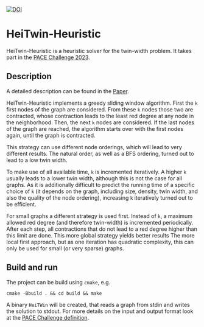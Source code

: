 [![DOI](https://zenodo.org/badge/DOI/10.5281/zenodo.7986572.svg)](https://doi.org/10.5281/zenodo.7986572)

# HeiTwin-Heuristic
HeiTwin-Heuristic is a heuristic solver for the twin-width problem. It takes part in the [PACE Challenge 2023](https://pacechallenge.org/2023/).

## Description
A detailed description can be found in the [Paper](paper.pdf).

HeiTwin-Heuristic implements a greedy sliding window algorithm. First the `k` first nodes of the graph are considered. From these `k` nodes those two are contracted, whose contraction leads to the least red degree at any node in the neighborhood. Then, the next `k` nodes are considered. If the last nodes of the graph are reached, the algorithm starts over with the first nodes again, until the graph is contracted.

This strategy can use different node orderings, which will lead to very different results. The natural order, as well as a BFS ordering, turned out to lead to a low twin width.

To make use of all available time, `k` is incremented iteratively. A higher `k` usually leads to a lower twin width, although this is not the case for all graphs. As it is additionally difficult to predict the running time of a specific choice of `k` (it depends on the graph, including size, density, twin width, and also the quality of the node ordering), increasing `k` iteratively turned out to be efficient.

For small graphs a different strategy is used first. Instead of `k`, a maximum allowed red degree (and therefore twin-width) is incremented periodically. After each step, all contractions that do not lead to a red degree higher than this limit are done. This more global strategy yields better results The more local first approach, but as one iteration has quadratic complexity, this can only be used for small (or very sparse) graphs.

## Build and run
The project can be build using `cmake`, e.g.

```cmake -Bbuild . && cd build && make```

A binary `HeiTWin` will be created, that reads a graph from stdin and writes the solution to stdout. For more details on the input and output format look at the [PACE Challenge definition](https://pacechallenge.org/2023/io/).
